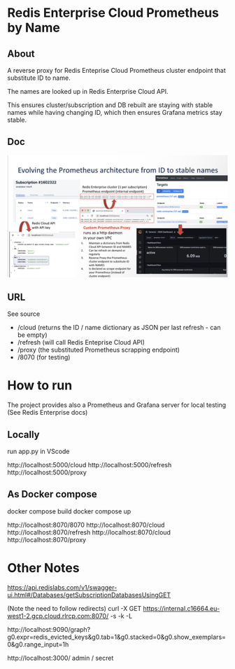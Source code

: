 # Redis Enterprise Cloud Prometheus by Name

## About

A reverse proxy for Redis Enteprise Cloud Prometheus cluster endpoint that substitute ID to name.

The names are looked up in Redis Enterprise Cloud API.

This ensures cluster/subscription and DB rebuilt are staying with stable names while having changing ID, which then ensures Grafana metrics stay stable.


## Doc

![architecture](doc/image001.png?raw=true)

## URL
See source
- /cloud (returns the ID / name dictionary as JSON per last refresh - can be empty)
- /refresh (will call Redis Enteprise Cloud API)
- /proxy (the substituted Prometheus scrapping endpoint)
- /8070 (for testing)


# How to run

The project provides also a Prometheus and Grafana server for local testing
(See Redis Enterprise docs)

## Locally

run app.py in VScode

http://localhost:5000/cloud
http://localhost:5000/refresh
http://localhost:5000/proxy

## As Docker compose

docker compose build
docker compose up


http://localhost:8070/8070
http://localhost:8070/cloud
http://localhost:8070/refresh
http://localhost:8070/cloud
http://localhost:8070/proxy


# Other Notes

https://api.redislabs.com/v1/swagger-ui.html#/Databases/getSubscriptionDatabasesUsingGET

(Note the need to follow redirects)
curl -X GET https://internal.c16664.eu-west1-2.gcp.cloud.rlrcp.com:8070/ -s -k -L

http://localhost:9090/graph?g0.expr=redis_evicted_keys&g0.tab=1&g0.stacked=0&g0.show_exemplars=0&g0.range_input=1h

http://localhost:3000/
admin / secret



